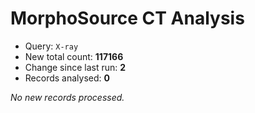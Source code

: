 # MorphoSource CT Analysis

* Query: `X-ray`
* New total count: **117166**
* Change since last run: **2**
* Records analysed: **0**

_No new records processed._